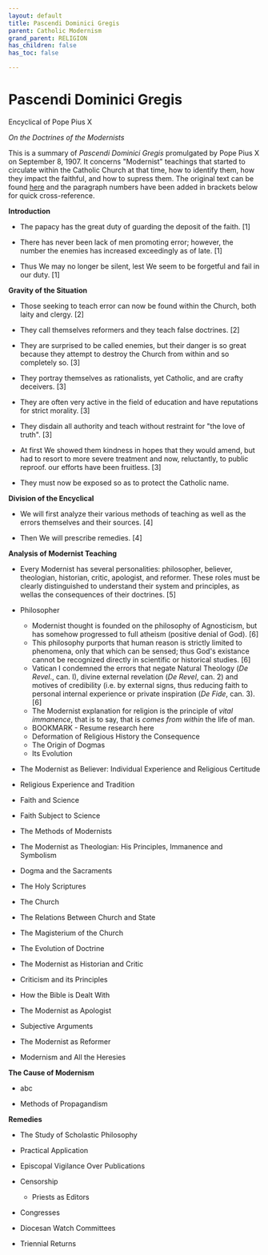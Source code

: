 ```yaml
---
layout: default
title: Pascendi Dominici Gregis
parent: Catholic Modernism
grand_parent: RELIGION
has_children: false
has_toc: false

---
```


# Pascendi Dominici Gregis

Encyclical of Pope Pius X

*On the Doctrines of the Modernists*

This is a summary of *Pascendi Dominici Gregis* promulgated by Pope Pius X on September 8, 1907. It concerns "Modernist" teachings that started to circulate within the Catholic Church at that time, how to identify them, how they impact the faithful, and how to supress them. The original text can be found [here](http://abc.org) and the paragraph numbers have been added in brackets below for quick cross-reference.

**Introduction**

* The papacy has the great duty of guarding the deposit of the faith. [1]

* There has never been lack of men promoting error; however, the number the enemies has increased exceedingly as of late. [1]

* Thus We may no longer be silent, lest We seem to be forgetful and fail in our duty. [1]

**Gravity of the Situation**

- Those seeking to teach error can now be found within the Church, both laity and clergy. [2]

- They call themselves reformers and they teach false doctrines. [2]

- They are surprised to be called enemies, but their danger is so great because they attempt to destroy the Church from within and so completely so. [3]

- They portray themselves as rationalists, yet Catholic, and are crafty deceivers. [3]

- They are often very active in the field of education and have reputations for strict morality. [3]

- They disdain all authority and teach without restraint for "the love of truth". [3]

- At first We showed them kindness in hopes that they would amend, but had to resort to more severe treatment and now, reluctantly, to public reproof. our efforts have been fruitless. [3]

- They must now be exposed so as to protect the Catholic name.

**Division of the Encyclical**

- We will first analyze their various methods of teaching as well as the errors themselves and their sources. [4]

- Then We will prescribe remedies. [4]

**Analysis of Modernist Teaching**

- Every Modernist has several personalities: philosopher, believer, theologian, historian, critic, apologist, and reformer. These roles must be clearly distinguished to understand their system and principles, as wellas the consequences of their doctrines. [5]

- Philosopher
  
  - Modernist thought is founded on the philosophy of Agnosticism, but has somehow progressed to full atheism (positive denial of God). [6]
  - This philosophy purports that human reason is strictly limited to phenomena, only that which can be sensed; thus God's existance cannot be recognized directly in scientific or historical studies. [6]
  - Vatican I condemned the errors that negate Natural Theology (*De Revel*., can. I), divine external revelation (*De Revel*, can. 2) and motives of credibility (i.e. by external signs, thus reducing faith to personal internal experience or private inspiration (*De Fide*, can. 3). [6]
  - The Modernist explanation for religion is the principle of *vital immanence*, that is to say, that is *comes from within* the life of man.
  - BOOKMARK - Resume research here
  - Deformation of Religious History the Consequence
  - The Origin of Dogmas
  - Its Evolution

- The Modernist as Believer: Individual Experience and Religious Certitude

- Religious Experience and Tradition

- Faith and Science

- Faith Subject to Science

- The Methods of Modernists

- The Modernist as Theologian: His Principles, Immanence and Symbolism

- Dogma and the Sacraments

- The Holy Scriptures

- The Church

- The Relations Between Church and State

- The Magisterium of the Church

- The Evolution of Doctrine

- The Modernist as Historian and Critic

- Criticism and its Principles

- How the Bible is Dealt With

- The Modernist as Apologist

- Subjective Arguments

- The Modernist as Reformer

- Modernism and All the Heresies

**The Cause of Modernism**

- abc

- Methods of Propagandism

**Remedies**

- The Study of Scholastic Philosophy

- Practical Application

- Episcopal Vigilance Over Publications

- Censorship
  
  - Priests as Editors

- Congresses

- Diocesan Watch Committees

- Triennial Returns
